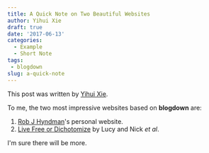 ```yaml
---
title: A Quick Note on Two Beautiful Websites
author: Yihui Xie
draft: true
date: '2017-06-13'
categories:
  - Example
  - Short Note
tags:
 - blogdown
slug: a-quick-note
---
```


This post was written by [Yihui Xie](https://yihui.name).

To me, the two most impressive websites based on **blogdown** are:

1. [Rob J Hyndman](https://robjhyndman.com)'s personal website.
1. [Live Free or Dichotomize](http://livefreeordichotomize.com) by Lucy and Nick _et al_.

I'm sure there will be more.
